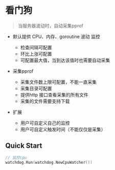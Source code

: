 # 看门狗> 当服务器波动时，自动采集pprof- 默认提供 CPU、内存、goroutine 波动 监控    - 检查间隔可配置    - 环比上涨可配置    - 可配置最大值，当到达该值时也需要自动采集- 采集pprof    - 采集文件数上限可配置，不能一直采集    - 采集目录可配置    - 提供http 接口查看采集的所有文件    - 采集的文件需要支持下载- 扩展    - 用户可自定义自己的监控    - 用户可自定义触发时间（不能仅仅是采集）## Quick Start```go// 监控cpuwatchdog.Run(watchdog.NewCpuWatcher())```